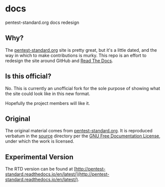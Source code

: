 # docs
pentest-standard.org docs redesign

## Why?

The [pentest-standard.org](http://pentest-standard.org) site is pretty great, but it's a little dated, and the way in which to make contributions is murky. This repo is an effort to redesign the site around GitHub and [Read The Docs](https://readthedocs.org/).

## Is this official?

No. This is currently an unofficial fork for the sole purpose of showing what the site could look like in this new format.

Hopefully the project members will like it.

## Original

The original material comes from [pentest-standard.org](http://pentest-standard.org). It is reproduced verbatum in the [source](./source/) directory per the [GNU Free Documentation License](http://www.gnu.org/licenses/old-licenses/fdl-1.2.txt), under which the work is licensed.

## Experimental Version

The RTD version can be found at [http://pentest-standard.readthedocs.io/en/latest/](http://pentest-standard.readthedocs.io/en/latest/).
